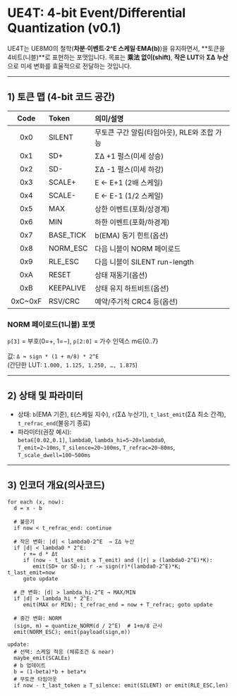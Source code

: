 # UE4T: 4-bit Event/Differential Quantization (v0.1)

UE4T는 UE8M0의 철학(**차분·이벤트·2^E 스케일·EMA(b)**)을 유지하면서, **토큰을 4비트(니블)**로 표현하는 포맷입니다.
목표는 **乘法 없이(shift)**, **작은 LUT**와 **ΣΔ 누산**으로 미세 변화를 효율적으로 전달하는 것입니다.

---

## 1) 토큰 맵 (4-bit 코드 공간)

| Code | Token      | 의미/설명 |
|:---:|:-----------|:----------|
| 0x0 | SILENT     | 무토큰 구간 알림(타임아웃), RLE와 조합 가능 |
| 0x1 | SD+        | ΣΔ +1 펄스(미세 상승) |
| 0x2 | SD-        | ΣΔ -1 펄스(미세 하강) |
| 0x3 | SCALE+     | E ← E+1 (2배 스케일) |
| 0x4 | SCALE-     | E ← E-1 (1/2 스케일) |
| 0x5 | MAX        | 상한 이벤트(포화/상경계) |
| 0x6 | MIN        | 하한 이벤트(포화/하경계) |
| 0x7 | BASE_TICK  | b(EMA) 동기 힌트(옵션) |
| 0x8 | NORM_ESC   | 다음 니블이 NORM 페이로드 |
| 0x9 | RLE_ESC    | 다음 니블이 SILENT run-length |
| 0xA | RESET      | 상태 재동기(옵션) |
| 0xB | KEEPALIVE  | 상태 유지 하트비트(옵션) |
| 0xC~0xF | RSV/CRC | 예약/주기적 CRC4 등(옵션) |

### NORM 페이로드(1니블) 포맷
`p[3]` = 부호(0=+, 1=−), `p[2:0]` = 가수 인덱스 m∈{0..7}

값: `Δ ≈ sign * (1 + m/8) * 2^E`  
(간단한 LUT: `1.000, 1.125, 1.250, …, 1.875`)

---

## 2) 상태 및 파라미터

- 상태: `b`(EMA 기준), `E`(스케일 지수), `r`(ΣΔ 누산기), `t_last_emit`(ΣΔ 최소 간격), `t_refrac_end`(불응기 종료)
- 파라미터(권장 예시):  
  `beta∈[0.02,0.1]`, `lambda0`, `lambda_hi=5~20×lambda0`,  
  `T_emit=2~10ms`, `T_silence=20~100ms`, `T_refrac=20~80ms`, `T_scale_dwell=100~500ms`

---

## 3) 인코더 개요(의사코드)

```text
for each (x, now):
  d = x - b

  # 불응기
  if now < t_refrac_end: continue

  # 작은 변화: |d| < lambda0·2^E  → ΣΔ 누산
  if |d| < lambda0 * 2^E:
     r += d * Δt
     if (now - t_last_emit ≥ T_emit) and (|r| ≥ (lambda0·2^E)*K):
        emit(SD+ or SD-); r -= sign(r)*(lambda0·2^E)*K; t_last_emit=now
     goto update

  # 큰 변화: |d| > lambda_hi·2^E → MAX/MIN
  if |d| > lambda_hi * 2^E:
     emit(MAX or MIN); t_refrac_end = now + T_refrac; goto update

  # 중간 변화: NORM
  (sign, m) = quantize_NORM(d / 2^E)  # 1+m/8 근사
  emit(NORM_ESC); emit(payload(sign,m))

update:
  # 선택: 스케일 적응 (체류조건 & near)
  maybe_emit(SCALE±)
  # b 업데이트
  b = (1-beta)*b + beta*x
  # 무토큰 타임아웃
  if now - t_last_token ≥ T_silence: emit(SILENT) or emit(RLE_ESC,len)
